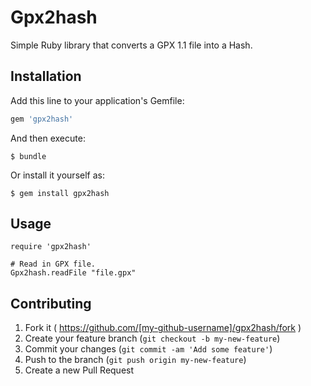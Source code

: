# Gpx2hash

Simple Ruby library that converts a GPX 1.1 file into a Hash.

## Installation

Add this line to your application's Gemfile:

```ruby
gem 'gpx2hash'
```

And then execute:

    $ bundle

Or install it yourself as:

    $ gem install gpx2hash

## Usage

	require 'gpx2hash'

	# Read in GPX file.
	Gpx2hash.readFile "file.gpx"

## Contributing

1. Fork it ( https://github.com/[my-github-username]/gpx2hash/fork )
2. Create your feature branch (`git checkout -b my-new-feature`)
3. Commit your changes (`git commit -am 'Add some feature'`)
4. Push to the branch (`git push origin my-new-feature`)
5. Create a new Pull Request
